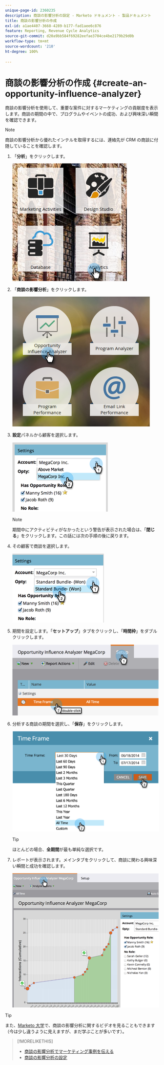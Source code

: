 ```yaml
---
unique-page-id: 2360235
description: 商談の影響分析の設定 - Marketo ドキュメント - 製品ドキュメント
title: 商談の影響分析の作成
exl-id: a1ae4407-3668-4289-b177-fad1aee6c876
feature: Reporting, Revenue Cycle Analytics
source-git-commit: d20a9bb584f69282eefae3704ce4be2179b29d0b
workflow-type: tm+mt
source-wordcount: '210'
ht-degree: 100%

---
```


# 商談の影響分析の作成 {#create-an-opportunity-influence-analyzer}

商談の影響分析を使用して、重要な案件に対するマーケティングの貢献度を表示します。商談の期間の中で、プログラムやイベントの成功、および興味深い瞬間を確認できます。

>[!NOTE]
>
>商談の影響分析から優れたインテルを取得するには、連絡先が CRM の商談に付随していることを確認します。

1. 「**分析**」をクリックします。

   ![](assets/analytics.png)

1. 「**商談の影響分析**」をクリックします。

   ![](assets/two.png)

1. **設定**&#x200B;パネルから顧客を選択します。

   ![](assets/image2014-9-17-8-3a56-3a32.png)

   >[!NOTE]
   >
   >期間中にアクティビティがなかったという警告が表示された場合は、「**閉じる**」をクリックします。この話には次の手順の後に戻ります。

1. その顧客で商談を選択します。

   ![](assets/image2014-9-17-8-3a56-3a48.png)

1. 期間を設定します。「**セットアップ**」タブをクリックし、「**時間枠**」をダブルクリックします。

   ![](assets/image2014-9-17-8-3a57-3a17.png)

1. 分析する商談の期間を選択し、「**保存**」をクリックします。

   ![](assets/image2014-9-17-8-3a57-3a27.png)

   >[!TIP]
   >
   >
   >ほとんどの場合、**全期間**&#x200B;が最も単純な選択です。

1. レポートが表示されます。メインタブをクリックして、商談に関わる興味深い瞬間と成功を確認します。

   ![](assets/image2014-9-17-8-3a57-3a42.png)

>[!TIP]
>
>また、[Marketo 大学](https://learn.marketo.com)で、商談の影響分析に関するビデオを見ることもできます（今は少し違うように見えますが、まだ学ぶことが多いです）。

>[!MORELIKETHIS]
>
>* [商談の影響分析でマーケティング事例を伝える](/help/marketo/product-docs/reporting/revenue-cycle-analytics/opportunity-influence-analyzer/tell-the-marketing-story-with-an-opportunity-influence-analyzer.md)
>* [商談の影響分析の設定](/help/marketo/product-docs/reporting/revenue-cycle-analytics/opportunity-influence-analyzer/configure-an-opportunity-influence-analyzer.md)
